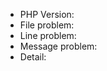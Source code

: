 <!--
- If bugs please use this form
-->
* PHP Version:
* File problem:
* Line problem:
* Message problem:
* Detail: